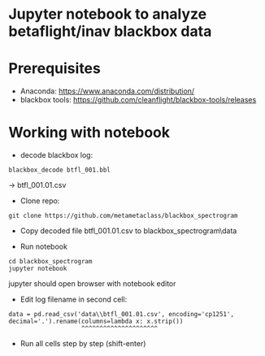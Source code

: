 # Jupyter notebook to analyze betaflight/inav blackbox data

# Prerequisites

* Anaconda: https://www.anaconda.com/distribution/
* blackbox tools: https://github.com/cleanflight/blackbox-tools/releases


# Working with notebook

* decode blackbox log:

```
blackbox_decode btfl_001.bbl
```

-> btfl_001.01.csv


* Clone repo:

```
git clone https://github.com/metametaclass/blackbox_spectrogram
```

* Copy decoded file btfl_001.01.csv to blackbox_spectrogram\data

* Run notebook 

```
cd blackbox_spectrogram
jupyter notebook
```

jupyter should open browser with notebook editor

* Edit log filename in second cell:

```
data = pd.read_csv('data\\btfl_001.01.csv', encoding='cp1251', decimal='.').rename(columns=lambda x: x.strip())
                    ^^^^^^^^^^^^^^^^^^^^^
```

* Run all cells step by step (shift-enter)

